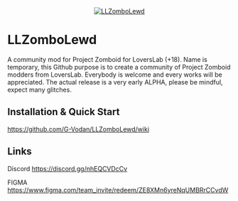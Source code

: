 <div align="center">
    <a href="https://github.com/G-Vodan/LLZomboLewd">
        <img src="https://i.imgur.com/nFlMRZb.png" alt="LLZomboLewd"/>
    </a>
</div>

# LLZomboLewd
A community mod for Project Zomboid for LoversLab (+18). Name is temporary, this Github purpose is to create a community of Project Zomboid modders from LoversLab. Everybody is welcome and every works will be appreciated. The actual release is a very early ALPHA, please be mindful, expect many glitches.

## Installation & Quick Start
https://github.com/G-Vodan/LLZomboLewd/wiki

## Links
Discord 
https://discord.gg/nhEQCVDcCv

FIGMA 
https://www.figma.com/team_invite/redeem/ZE8XMn6yreNqUMBRrCCvdW

